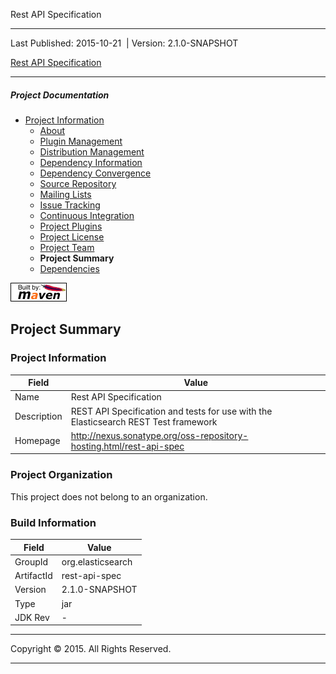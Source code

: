Rest API Specification

------------------------------------------------------------------------

<span id="publishDate">Last Published: 2015-10-21</span>  | <span id="projectVersion">Version: 2.1.0-SNAPSHOT</span>

[Rest API Specification](./ "Rest API Specification")

------------------------------------------------------------------------

##### Project Documentation

-   [Project Information](project-info.html "Project Information")
    -   [About](index.html "About")
    -   [Plugin Management](plugin-management.html "Plugin Management")
    -   [Distribution Management](distribution-management.html "Distribution Management")
    -   [Dependency Information](dependency-info.html "Dependency Information")
    -   [Dependency Convergence](dependency-convergence.html "Dependency Convergence")
    -   [Source Repository](source-repository.html "Source Repository")
    -   [Mailing Lists](mail-lists.html "Mailing Lists")
    -   [Issue Tracking](issue-tracking.html "Issue Tracking")
    -   [Continuous Integration](integration.html "Continuous Integration")
    -   [Project Plugins](plugins.html "Project Plugins")
    -   [Project License](license.html "Project License")
    -   [Project Team](team-list.html "Project Team")
    -   **Project Summary**
    -   [Dependencies](dependencies.html "Dependencies")

[![Built by Maven](./images/logos/maven-feather.png)](http://maven.apache.org/ "Built by Maven")

Project Summary
---------------

### Project Information

| Field       | Value                                                                               |
|-------------|-------------------------------------------------------------------------------------|
| Name        | Rest API Specification                                                              |
| Description | REST API Specification and tests for use with the Elasticsearch REST Test framework |
| Homepage    | <http://nexus.sonatype.org/oss-repository-hosting.html/rest-api-spec>               |

### Project Organization

This project does not belong to an organization.

### Build Information

| Field      | Value             |
|------------|-------------------|
| GroupId    | org.elasticsearch |
| ArtifactId | rest-api-spec     |
| Version    | 2.1.0-SNAPSHOT    |
| Type       | jar               |
| JDK Rev    | -                 |

------------------------------------------------------------------------

Copyright © 2015. All Rights Reserved.

------------------------------------------------------------------------


